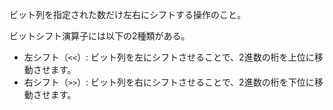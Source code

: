 
ビット列を指定された数だけ左右にシフトする操作のこと。

ビットシフト演算子には以下の2種類がある。

- 左シフト（`<<`）: ビット列を左にシフトさせることで、2進数の桁を上位に移動させます。
- 右シフト（`>>`）: ビット列を右にシフトさせることで、2進数の桁を下位に移動させます。